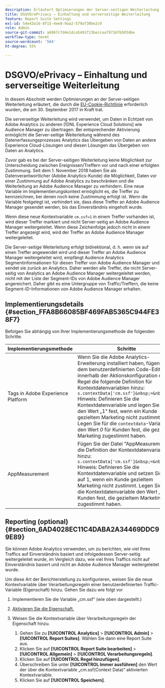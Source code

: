 ```yaml
---
description: Erläutert Optimierungen der Server-seitigen Weiterleitung, die durch die EU-Cookie-Richtlinie veranlasst wurden.
title: DSGVO/ePrivacy – Einhaltung und serverseitige Weiterleitung
feature: Report Suite Settings
exl-id: 54e43a16-8f15-4ee8-9aa2-579af30be2c9
role: Admin
source-git-commit: a6967c7d4e1dca5491f13beccaa797167b503d6e
workflow-type: tm+mt
source-wordcount: '564'
ht-degree: 55%

---
```


# DSGVO/ePrivacy – Einhaltung und serverseitige Weiterleitung

In diesem Abschnitt werden Optimierungen an der Server-seitigen Weiterleitung erläutert, die durch die [EU-Cookie-Richtlinie](https://wikis.ec.europa.eu/display/WEBGUIDE/04.+Cookies+and+similar+technologies) erforderlich wurden, die am 30. September 2017 in Kraft trat.

Die serverseitige Weiterleitung wird verwendet, um Daten in Echtzeit von Adobe Analytics zu anderen [!DNL Experience Cloud Solutions] wie Audience Manager zu übertragen. Bei entsprechender Aktivierung ermöglicht die Server-seitige Weiterleitung während des Datenerfassungsprozesses Analytics das Übergeben von Daten an andere Experience Cloud-Lösungen und diesen Lösungen das Übergeben von Daten an Analytics.

Zuvor gab es bei der Server-seitigen Weiterleitung keine Möglichkeit zur Unterscheidung zwischen Ereignissen/Treffern vor und nach einer erfolgten Zustimmung. Seit dem 1. November 2018 haben Sie als Datenverantwortlicher (Adobe Analytics-Kunde) die Möglichkeit, Daten vor einer Zustimmung auf Adobe Analytics zu beschränken und die Weiterleitung an Adobe Audience Manager zu verhindern. Eine neue Variable im Implementierungskontext ermöglicht es, die Treffer zu kennzeichnen, bei denen noch keine Zustimmung erfolgt ist. Wenn die Variable festgelegt ist, verhindert sie, dass diese Treffer an Adobe Audience Manager gesendet werden, bis das Einverständnis eingeholt wurde.

Wenn diese neue Kontextvariable `cm.ssf=1` in einem Treffer vorhanden ist, wird dieser Treffer markiert und nicht Server-seitig an Adobe Audience Manager weitergeleitet. Wenn diese Zeichenfolge jedoch nicht in einem Treffer angezeigt wird, wird der Treffer an Adobe Audience Manager weitergeleitet.

Die Server-seitige Weiterleitung erfolgt bidirektional, d. h. wenn sie auf einen Treffer angewendet wird und dieser Treffer an Adobe Audience Manager weitergeleitet wird, empfängt Audience Analytics Segmentinformationen für diesen Treffer von Adobe Audience Manager und sendet sie zurück an Analytics. Daher werden alle Treffer, die nicht Server-seitig von Analytics an Adobe Audience Manager weitergeleitet werden, nicht mit der Liste der Segment-IDs von Adobe Audience Manager angereichert. Daher gibt es eine Untergruppe von Traffic/Treffern, die keine Segment-ID-Informationen von Adobe Audience Manager erhalten.

## Implementierungsdetails {#section_FFA8B66085BF469FAB5365C944FE38F7}

Befolgen Sie abhängig von Ihrer Implementierungsmethode die folgenden Schritte.

| Implementierungsmethode | Schritte |
|--- |--- |
| Tags in Adobe Experience Platform | Wenn Sie die Adobe Analytics-Erweiterung installiert haben, fügen Sie dem benutzerdefinierten Code-Editor innerhalb der Aktionskonfiguration einer Regel die folgende Definition für Kontextdatenvariablen hinzu: <br/>`s.contextData['cm.ssf']&nbsp;=&nbsp;'1' ` <br/> Hinweis: Definieren Sie die Kontextdatenvariable und legen Sie dafür den Wert „1“ fest, wenn ein Kunde gezieltem Marketing nicht zustimmt. Legen Sie für die `contextdata`-Variable den Wert *0* für Kunden fest, die gezieltem Marketing zugestimmt haben. |
| AppMeasurement | Fügen Sie der Datei &quot;AppMeasurement.js“ die Definition der Kontextdatenvariablen hinzu: <br/>`s.contextData['cm.ssf']&nbsp;=&nbsp;'1' ` <br/>Hinweis: Definieren Sie die Kontextdatenvariable und setzen Sie sie auf 1, wenn ein Kunde gezieltem Marketing nicht zustimmt. Legen Sie für die Kontextdatenvariable den Wert „0“ für Kunden fest, die gezieltem Marketing zugestimmt haben. |

## Reporting (optional) {#section_6AD4028EC11C4DABA2A34469DDC99E89}

Sie können Adobe Analytics verwenden, um zu berichten, wie viel Ihres Traffics auf Einverständnis basiert und infolgedessen Server-seitig weitergeleitet wurde, im Vergleich dazu, wie viel Ihres Traffics nicht auf Einverständnis basiert und nicht an Adobe Audience Manager weitergeleitet wurde.

Um diese Art der Berichterstellung zu konfigurieren, weisen Sie die neue Kontextvariable über Verarbeitungsregeln einer benutzerdefinierten Traffic-Variable (Eigenschaft) hinzu. Gehen Sie dazu wie folgt vor

1. Implementieren Sie die Variable „cm.ssf“ (wie oben dargestellt.)
1. [Aktivieren Sie die Eigenschaft.](/help/admin/tools/manage-rs/edit-settings/c-traffic-variables/traffic-var.md)
1. Weisen Sie die Kontextvariable über Verarbeitungsregeln der Eigenschaft hinzu.

   1. Gehen Sie zu **[!UICONTROL Analytics]** > **[!UICONTROL Admin]** > **[!UICONTROL Report Suites]**. Wählen Sie dann eine Report Suite aus.
   1. Klicken Sie auf **[!UICONTROL Report Suite bearbeiten]** > **[!UICONTROL Allgemein]** > **[!UICONTROL Verarbeitungsregeln]**.
   1. Klicken Sie auf **[!UICONTROL Regel hinzufügen]**.
   1. Überschreiben Sie unter **[!UICONTROL Immer ausführen]** den Wert der über die Kontextvariable „cm.ssf(Context Data)“ aktivierten Kontextvariable.
   1. Klicken Sie auf **[!UICONTROL Speichern]**.
